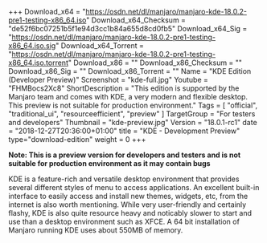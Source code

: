 +++
Download_x64 = "https://osdn.net/dl/manjaro/manjaro-kde-18.0.2-pre1-testing-x86_64.iso"
Download_x64_Checksum = "de52f6bc07251b5f1e94d3cc1b84a655d8cd0fb5"
Download_x64_Sig = "https://osdn.net/dl/manjaro/manjaro-kde-18.0.2-pre1-testing-x86_64.iso.sig"
Download_x64_Torrent = "https://osdn.net/dl/manjaro/manjaro-kde-18.0.2-pre1-testing-x86_64.iso.torrent"
Download_x86 = ""
Download_x86_Checksum = ""
Download_x86_Sig = ""
Download_x86_Torrent = ""
Name = "KDE Edition (Developer Preview)"
Screenshot = "kde-full.jpg"
Youtube = "FHMBocs2Xc8"
ShortDescription = "This edition is supported by the Manjaro team and comes with KDE, a very modern and flexible desktop. This preview is not suitable for production environment."
Tags = [ "official", "traditional_ui", "resourceefficient", "preview" ]
TargetGroup = "For testers and developers"
Thumbnail = "kde-preview.jpg"
Version = "18.0.1-rc1"
date = "2018-12-27T20:36:00+01:00"
title = "KDE - Development Preview"
type="download-edition"
weight = 0
+++

**Note: This is a preview version for developers and testers and is not suitable for production environment as it may contain bugs**

KDE is a feature-rich and versatile desktop environment that provides several different styles of menu to access applications. An excellent built-in interface to easily access and install new themes, widgets, etc, from the internet is also worth mentioning. While very user-friendly and certainly flashy, KDE is also quite resource heavy and noticably slower to start and use than a desktop environment such as XFCE. A 64 bit installation of Manjaro running KDE uses about 550MB of memory.
